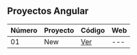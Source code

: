 ## Proyectos Angular

| Número | Proyecto | Código | Web |
| --- | --- | --- | --- |
| 01 | New | [Ver](angular-18-app) | --- |
